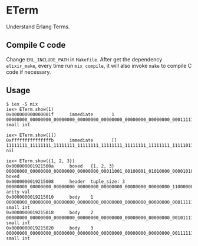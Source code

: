 # ETerm

Understand Erlang Terms.

## Compile C code

Change `ERL_INCLUDE_PATH` in `Makefile`. After get the dependency `elixir_make`, every time run `mix compile`, it will also invoke `make` to compile C code if necessary.

## Usage

```
$ iex -S mix
iex> ETerm.show(1)
0x000000000000001f      immediate       1
00000000_00000000_00000000_00000000_00000000_00000000_00000000_00011111        small int

iex> ETerm.show([])
0xfffffffffffffffb      immediate       []
11111111_11111111_11111111_11111111_11111111_11111111_11111111_11111011        nil

iex> ETerm.show({1, 2, 3})
0x000000001921500a      boxed   {1, 2, 3}
00000000_00000000_00000000_00000000_00011001_00100001_01010000_00001010        boxed
0x0000000019215008      header  tuple_size: 3
00000000_00000000_00000000_00000000_00000000_00000000_00000000_11000000        arity val
0x0000000019215010      body    1
00000000_00000000_00000000_00000000_00000000_00000000_00000000_00011111        small int
0x0000000019215018      body    2
00000000_00000000_00000000_00000000_00000000_00000000_00000000_00101111        small int
0x0000000019215020      body    3
00000000_00000000_00000000_00000000_00000000_00000000_00000000_00111111        small int
```
